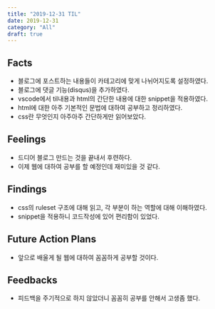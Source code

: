 ```yaml
---
title: "2019-12-31 TIL"
date: 2019-12-31
category: "All"
draft: true
---
```


## Facts

- 블로그에 포스트하는 내용들이 카테고리에 맞게 나뉘어지도록 설정하였다.
- 블로그에 댓글 기능(disqus)을 추가하였다.
- vscode에서 til내용과 html의 간단한 내용에 대한 snippet을 적용하였다.
- html에 대한 아주 기본적인 문법에 대하여 공부하고 정리하였다.
- css란 무엇인지 아주아주 간단하게만 읽어보았다.

## Feelings

- 드디어 블로그 만드는 것을 끝내서 후련하다.
- 이제 웹에 대하여 공부를 할 예정인데 재미있을 것 같다.

## Findings

- css의 ruleset 구조에 대해 읽고, 각 부분이 하는 역할에 대해 이해하였다.
- snippet을 적용하니 코드작성에 있어 편리함이 있었다.

## Future Action Plans

- 앞으로 배울게 될 웹에 대하여 꼼꼼하게 공부할 것이다.

## Feedbacks

- 피드백을 주기적으로 하지 않았더니 꼼꼼히 공부를 안해서 고생좀 했다.
